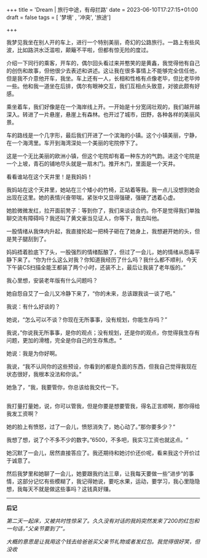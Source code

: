 +++
title = 'Dream | 旅行中途，有母拦路'
date = 2023-06-10T17:27:15+01:00
draft = false
tags = [ '梦境' , '冲突', '旅途']

+++

我梦见我坐在别人开的车上，进行一个特别美丽，奇幻的公路旅行。<!--more-->一路上有些风波，比如路洪水泛滥啦，颠簸不平啦，但都有惊无险的度过。

介绍一下同行的乘客，开车的，偶尔回头看过来并憨笑的是黄鑫，我觉得他有自己的创伤和故事，但他很少去表述和讲述。这让我在很多事情上不能够完全信任他，但是我不介意他开车，我坐。车上还有一人，长相和性格有点像老毕，但比老毕帅一些。他和我一道坐在后排，偶尔有眼神交互，我们互相点头致意，对彼此颇有好感。

乘坐着车，我们好像是在一个海岸线上开。一开始是十分宽阔壮观的，我们越开越深入。转进了一片悬崖，悬崖上有森林。也开过了城市，田野，各种各样的美丽风景。

车的路线是一个几字形，最后我们开进了一个滨海的小镇。这个小镇美丽，宁静，在一个海湾里。车开到海湾深处一个美丽的宅院停下了。

这是一个无比美丽的欧洲小镇，但这个宅院却有着一种东方的气韵。进这个宅院是一个上坡，青石的铺地尽头就是一扇木门。推开木门，里面是一个天井。

看看谁站在这个天井里！是我妈妈！

我妈站在这个天井里，她站在三个矮小的竹椅，正站着等我。我一点儿没想到她会出现在这里。她的表情兴奋带喘，紧张中又显得强硬，强硬了透着心虚。

她脸微微发红，拉开面前凳子：等到你了，我们来谈谈合约。你不是觉得我们单独聊交流有障碍吗？我还叫了黄文豪当见证人，你等下，我去叫他。

一股情绪从我体内升起，我直接抡起一把椅子砸在了她身上，我想避开她的头，但是凳子腿刮到了。

妈妈捂着脸底下了头，一股强烈的情绪酝酿了，但过了一会儿，她的情绪从怨毒平静下来了。“你为什么这么对我？你知道我经历了什么吗？我什么都不顺利，今天下午装CS扫描全能王都装了两个小时，还装不上，最后让我装了老年版的。”

我心里想，安装老年版有什么问题吗？

她自怨自艾了一会儿又冷静下来了，“你的未来，总该跟我谈一谈了吧。”

我说：有什么好谈的？

她说，“怎么可以不谈？你现在无所事事，没有规划，你能生存吗？”

我说，”你说我无所事事，是你的观点；没有规划，还是你的观点，你觉得我生存有问题，更加的滑稽，完全是你自己的生存焦虑。“

她说：我是为你好啊。

我说，“我不认同你的这些预设，你看到的都是负面的东西，但我自己觉得我现在状态很好，我根本没法和你谈。”

她急了，“我，我要管你，你总该给我交代一下。

##

我打量打量她，说，你可以管我，但是你要是想要管我，得名正言顺啊，那你得给我发工资啊？

她的脸上有愤怒，过了一会儿，愤怒消失了，她心动了。”那你要多少？“

我想了想，说了个不多不少的数字。”6500，不多吧，我实习工资也就这点。“

她沉默了一会儿，居然直接答应了。我还期待和她讨价还价呢，看来我这个开价过于诚意了。

然后我梦里和她聊了一会儿，她要跟我约法三章，让我每天要做一些”进步“的事情，这部分记忆有些模糊了，我记得她说，要吃水果，运动，要学习，我心里隐隐想，我每天不就是做这些事吗？这钱真好赚。


---

**后记**

_第二天一起床，又被共时性惊呆了。久久没有对话的我妈突然发来了200的红包和一句话，”父亲节要到了“。_

_大概的意思是让我用这个钱去给爸爸买父亲节礼物或者发红包。我觉得很好笑，但没收_